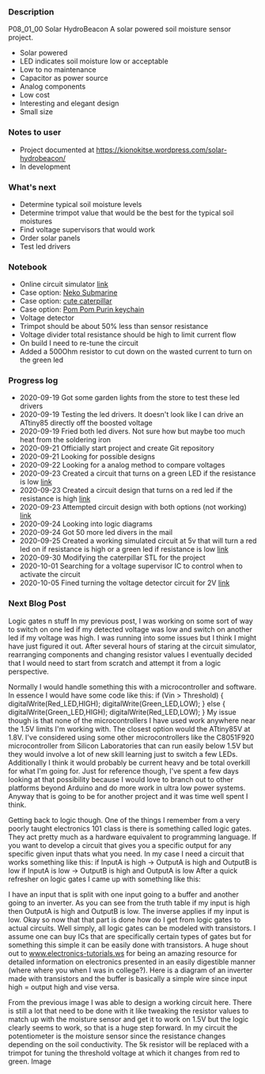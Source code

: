 ### Description  
P08_01_00 Solar HydroBeacon
A solar powered soil moisture sensor project.
 * Solar powered
 * LED indicates soil moisture low or acceptable
 * Low to no maintenance
 * Capacitor as power source
 * Analog components 
 * Low cost
 * Interesting and elegant design
 * Small size
### Notes to user
 * Project documented at https://kionokitse.wordpress.com/solar-hydrobeacon/
 * In development
### What's next
 * Determine typical soil moisture levels
 * Determine trimpot value that would be the best for the typical soil moistures
 * Find voltage supervisors that would work
 * Order solar panels
 * Test led drivers
### Notebook
 * Online circuit simulator [link](http://falstad.com/circuit/)
 * Case option: [Neko Submarine](https://www.thingiverse.com/thing:3081218) 
 * Case option: [cute caterpillar](https://www.thingiverse.com/thing:3598906)
 * Case option: [Pom Pom Purin keychain](https://www.thingiverse.com/thing:1188272)
 * Voltage detector 
  * Trimpot should be about 50% less than sensor resistance
  * Voltage divider total resistance should be high to limit current flow
  * On build I need to re-tune the circuit
  * Added a 500Ohm resistor to cut down on the wasted current to turn on the green led
  
### Progress log 
 * 2020-09-19 Got some garden lights from the store to test these led drivers
 * 2020-09-19 Testing the led drivers. It doesn't look like I can drive an ATtiny85 directly off the boosted voltage
 * 2020-09-19 Fried both led divers. Not sure how but maybe too much heat from the soldering iron
 * 2020-09-21 Officially start project and create Git repository
 * 2020-09-21 Looking for possible designs
 * 2020-09-22 Looking for a analog method to compare voltages
 * 2020-09-23 Created a circuit that turns on a green LED if the resistance is low [link](http://tinyurl.com/y6nuq4zt) 
 * 2020-09-23 Created a circuit design that turns on a red led if the resistance is high [link](http://tinyurl.com/yysaw5k8) 
 * 2020-09-23 Attempted circuit design with both options (not working) [link](http://tinyurl.com/y6hwgj95)
 * 2020-09-24 Looking into logic diagrams
 * 2020-09-24 Got 50  more led divers in the mail
 * 2020-09-25 Created a working simulated circuit at 5v that will turn a red led on if resistance is high or a green led if resistance is low [link](http://tinyurl.com/yyqalqkw)
 * 2020-09-30 Modifying the caterpillar STL for the project
 * 2020-10-01 Searching for a voltage supervisor IC to control when to activate the circuit
 * 2020-10-05 Fined turning the voltage detector circuit for 2V [link](http://tinyurl.com/yxfx4we7)
 
### Next Blog Post
Logic gates n stuff
In my previous post, I was working on some sort of way to switch on one led if my detected voltage was low and switch on another led if my voltage was high. I was running into some issues but I think I might have just figured it out. After several hours of staring at the circuit simulator, rearranging components and changing resistor values I eventually decided that I would need to start from scratch and attempt it from a logic perspective. 

Normally I would handle something this with a microcontroller and software. In essence I would have some code like this:
if (Vin > Threshold)
{
	digitalWrite(Red_LED,HIGH);
	digitalWrite(Green_LED,LOW);
}
else
{
	digitalWrite(Green_LED,HIGH);
	digitalWrite(Red_LED,LOW);
}
My issue though is that none of the microcontrollers I have used work anywhere near the 1.5V limits I'm working with. The closest option would the ATtiny85V at 1.8V. I've considered using some other microcontrollers like the C8051F920 microcontroller from Silicon Laboratories that can run easily below 1.5V but they would involve a lot of new skill learning just to switch a few LEDs. Additionally I think it would probably be current heavy and be total overkill for what I'm going for. Just for reference though, I've spent a few days looking at that possibility because I would love to branch out to other platforms beyond Arduino and do more work in ultra low power systems. Anyway that is going to be for another project and it was time well spent I think.

Getting back to logic though. One of the things I remember from a very poorly taught electronics 101 class is there is something called logic gates. They act pretty much as a hardware equivalent to programming language. If you want to develop a circuit that gives you a specific output for any specific given input thats what you need. In my case I need a circuit that works something like this:
if InputA is high -> OutputA is high and OutputB is low
if InputA is low -> OutputB is high and OutputA is low
After a quick refresher on logic gates I came up with something like this:

I have an input that is split with one input going to a buffer and another going to an inverter. As you can see from the truth table if my input is high then OutputA is high and OutputB is low. The inverse applies if my input is low. Okay so now that that part is done how do I get from logic gates to actual circuits. Well simply, all logic gates can be modeled with transistors. I assume one can buy ICs that are specifically certain types of gates but for something this simple it can be easily done with transistors. A huge shout out to www.electronics-tutorials.ws for being an amazing resource for detailed information on electronics presented in an easily digestible manner (where where you when I was in college?). Here is a diagram of an inverter made with transistors and the buffer is basically a simple wire since input high = output high and vise versa.

From the previous image I was able to design a working circuit here. There is still a lot that need to be done with it like tweaking the resistor values to match up with the moisture sensor and get it to work on 1.5V but the logic clearly seems to work, so that is a huge step forward. In my circuit the potentiometer is the moisture sensor since the resistance changes depending on the soil conductivity. The 5k resistor will be replaced with a trimpot for tuning the threshold voltage at which it changes from red to green.
Image

 
	
